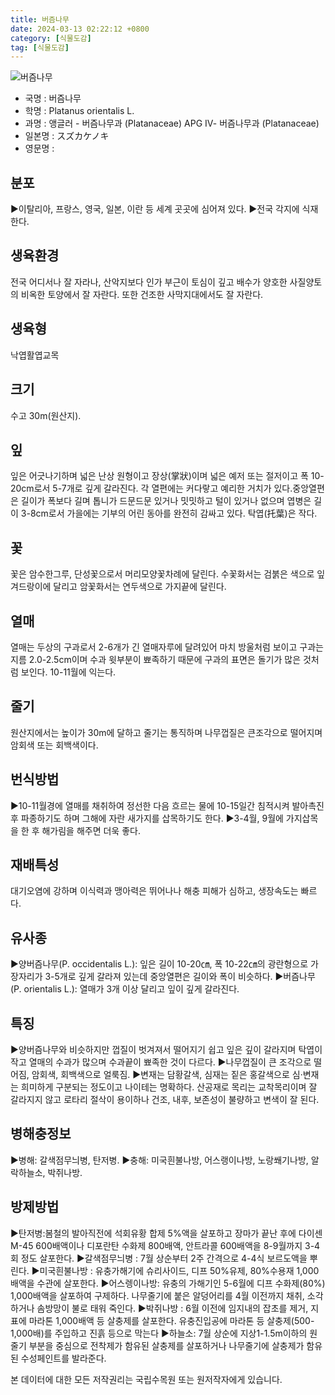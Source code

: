 ```yaml
---
title: 버즘나무
date: 2024-03-13 02:22:12 +0800
category: [식물도감]
tag: [식물도감]
---
```




![버즘나무](/fileUpload/plants/basic/Platanaceae/Platanus/6964/1_th2.JPG)
- 국명 : 버즘나무
- 학명 : Platanus orientalis L.
- 과명 : 앵글러 - 버즘나무과 (Platanaceae) APG Ⅳ- 버즘나무과 (Platanaceae)
- 일본명 : スズカケノキ
- 영문명 : 


## 분포
▶이탈리아, 프랑스, 영국, 일본, 이란 등 세계 곳곳에 심어져 있다.▶전국 각지에 식재한다.
## 생육환경
전국 어디서나 잘 자라나, 산악지보다 인가 부근이 토심이 깊고 배수가 양호한 사질양토의 비옥한 토양에서 잘 자란다. 또한 건조한 사막지대에서도 잘 자란다.
## 생육형
낙엽활엽교목
## 크기
수고 30m(원산지).
## 잎
잎은 어긋나기하며 넓은 난상 원형이고 장상(掌狀)이며 넓은 예저 또는 절저이고 폭 10-20cm로서 5-7개로 깊게 갈라진다. 각 열편에는 커다랗고 예리한 거치가 있다.중앙열편은 길이가 폭보다 길며 톱니가 드문드문 있거나 밋밋하고 털이 있거나 없으며 엽병은 길이 3-8cm로서 가을에는 기부의 어린 동아를 완전히 감싸고 있다. 탁엽(托葉)은 작다.
## 꽃
꽃은 암수한그루, 단성꽃으로서 머리모양꽃차례에 달린다. 수꽃화서는 검붉은 색으로 잎겨드랑이에 달리고 암꽃화서는 연두색으로 가지끝에 달린다.
## 열매
열매는 두상의 구과로서 2-6개가 긴 열매자루에 달려있어 마치 방울처럼 보이고 구과는 지름 2.0-2.5cm이며 수과 윗부분이 뾰족하기 때문에 구과의 표면은 돌기가 많은 것처럼 보인다. 10-11월에 익는다.
## 줄기
원산지에서는 높이가 30m에 달하고 줄기는 통직하며 나무껍질은 큰조각으로 떨어지며 암회색 또는 회백색이다.
## 번식방법
▶10-11월경에 열매를 채취하여 정선한 다음 흐르는 물에 10-15일간 침적시켜 발아촉진후 파종하기도 하며 그해에 자란 새가지를 삽목하기도 한다.▶3-4월, 9월에 가지삽목을 한 후 해가림을 해주면 더욱 좋다.
## 재배특성
대기오염에 강하며 이식력과 맹아력은 뛰어나나 해충 피해가 심하고, 생장속도는 빠르다.
## 유사종
▶양버즘나무(P. occidentalis L.): 잎은 길이 10-20㎝, 폭 10-22㎝의 광란형으로 가장자리가 3-5개로 깊게 갈라져 있는데 중앙열편은 길이와 폭이 비슷하다. ▶버즘나무(P. orientalis L.): 열매가 3개 이상 달리고 잎이 깊게 갈라진다.
## 특징
▶양버즘나무와 비슷하지만 껍질이 벗겨져서 떨어지기 쉽고 잎은 깊이 갈라지며 탁엽이 작고 열매의 수과가 많으며 수과끝이 뾰족한 것이 다르다. ▶나무껍질이 큰 조각으로 떨어짐, 암회색, 회백색으로 얼룩짐.▶변재는 담황갈색, 심재는 짙은 홍갈색으로 심·변재는 희미하게 구분되는 정도이고 나이테는 명확하다. 산공재로 목리는 교착목리이며 잘 갈라지지 않고 로타리 절삭이 용이하나 건조, 내후, 보존성이 불량하고 변색이 잘 된다.
## 병해충정보
▶병해: 갈색점무늬병, 탄저병.▶충해: 미국흰불나방, 어스랭이나방, 노랑쐐기나방, 알락하늘소, 박쥐나방.
## 방제방법
▶탄저병:봄철의 발아직전에 석회유황 합제 5%액을 살포하고 장마가 끝난 후에 다이센 M-45 600배액이나 디포란탄 수화제 800배액, 안트라콜 600배액을 8-9월까지 3-4회 정도 살포한다.▶갈색점무늬병 : 7월 상순부터 2주 간격으로 4-4식 보르도액을 뿌린다.▶미국흰불나방 : 유충가해기에 슈리사이드, 디프 50%유제, 80%수용재 1,000배액을 수관에 살포한다. ▶어스렝이나방: 유충의 가해기인 5-6월에 디프 수화제(80%) 1,000배액을 살포하여 구제하다. 나무줄기에 붙은 알덩어리를 4월 이전까지 채취, 소각하거나 솜방망이 불로 태워 죽인다.▶박쥐나방 : 6월 이전에 임지내의 잡초를 제거, 지표에 마라톤 1,000배액 등 살충제를 살포한다. 유충진입공에 마라톤 등 살충제(500-1,000배)를 주입하고 진흙 등으로 막는다▶하늘소: 7월 상순에 지상1-1.5m이하의 원줄기 부분을 중심으로 전착제가 함유된 살충제를 살포하거나 나무줄기에 살충제가 함유된 수성페인트를 발라준다.






본 데이터에 대한 모든 저작권리는 국립수목원 또는 원저작자에게 있습니다.
